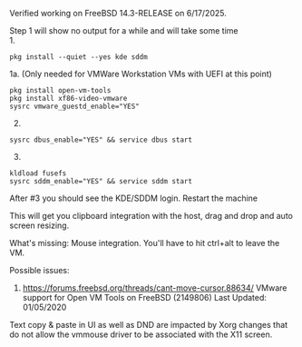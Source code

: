 Verified working on FreeBSD 14.3-RELEASE on 6/17/2025.
  
Step 1 will show no output for a while and will take some time  
1.
```
pkg install --quiet --yes kde sddm
```
1a. (Only needed for VMWare Workstation VMs with UEFI at this point)  
```
pkg install open-vm-tools
pkg install xf86-video-vmware
sysrc vmware_guestd_enable="YES"
```
2.
```
sysrc dbus_enable="YES" && service dbus start
```
3.  
```
kldload fusefs 
sysrc sddm_enable="YES" && service sddm start  
```
After #3 you should see the KDE/SDDM login.  Restart the machine 


This will get you clipboard integration with the host, drag and drop and auto screen resizing.

What's missing:  Mouse integration.  You'll have to hit ctrl+alt to leave the VM.

Possible issues:
1. https://forums.freebsd.org/threads/cant-move-cursor.88634/
VMware support for Open VM Tools on FreeBSD (2149806)
Last Updated: 01/05/2020

Text copy & paste in UI as well as DND
are impacted by Xorg changes that do not allow
the vmmouse driver to be associated with the X11 screen.
